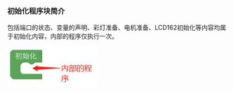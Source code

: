### 初始化程序块简介

包括端口的状态、变量的声明、彩灯准备、电机准备、LCD162初始化等内容均属于初始化内容，内部的程序仅执行一次。

![图 2.3-2](/assets/image094.jpg)

